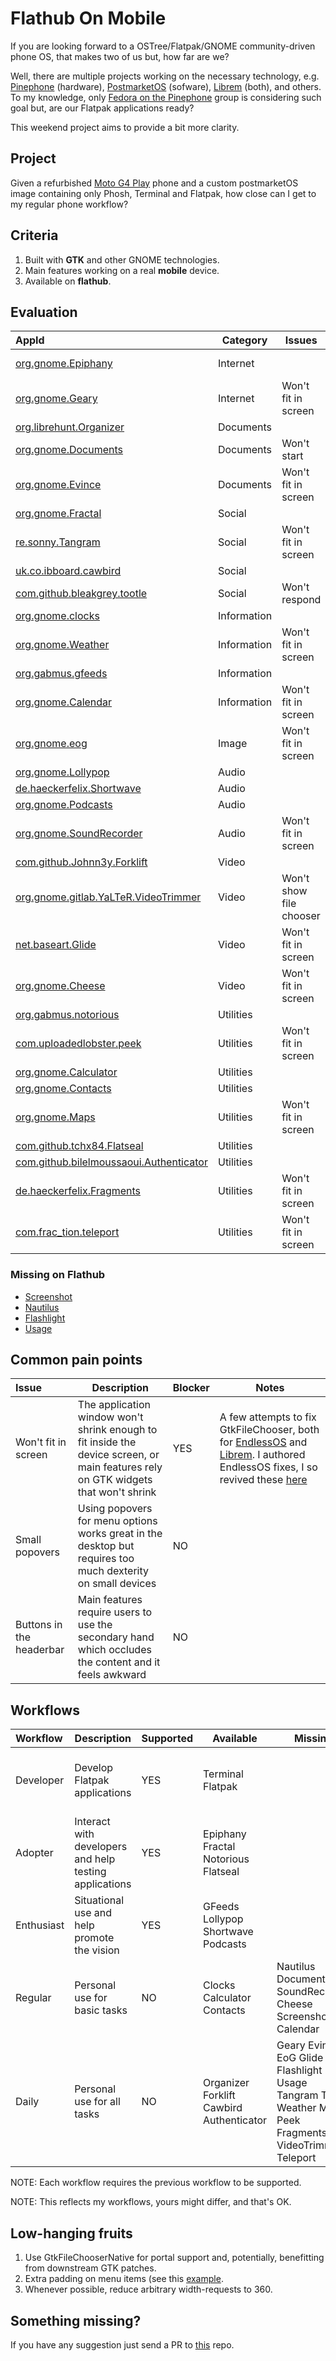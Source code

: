 # Flathub On Mobile

If you are looking forward to a OSTree/Flatpak/GNOME community-driven phone OS, that makes two of us but, how far are we?

Well, there are multiple projects working on the necessary technology, e.g. [Pinephone](https://www.pine64.org/pinephone/) (hardware), [PostmarketOS](https://postmarketos.org/) (sofware), [Librem](https://puri.sm/products/librem-5/) (both), and others. To my knowledge, only [Fedora on the Pinephone](https://discussion.fedoraproject.org/t/pinephone-fedora-on-mobile/17149) group is considering such goal but, are our Flatpak applications ready?

This weekend project aims to provide a bit more clarity.

## Project

Given a refurbished [Moto G4 Play](https://www.gsmarena.com/motorola_moto_g4_play-8104.php) phone and a custom postmarketOS image containing only Phosh, Terminal and Flatpak, how close can I get to my regular phone workflow?

## Criteria

1. Built with **GTK** and other GNOME technologies.
2. Main features working on a real **mobile** device.
3. Available on **flathub**.

## Evaluation

|AppId|Category|Issues|Notes|
|:--- |---|---|---|
|[org.gnome.Epiphany](https://flathub.org/apps/details/org.gnome.Epiphany)|Internet| |Check videos performance|
|[org.gnome.Geary](https://flathub.org/apps/details/org.gnome.Geary)|Internet|Won't fit in screen|Reduce content min-width|
|[org.librehunt.Organizer](https://flathub.org/apps/details/org.librehunt.Organizer)|Documents| | |
|[org.gnome.Documents](https://flathub.org/apps/details/org.gnome.Documents)|Documents|Won't start|Reduce content min-width|
|[org.gnome.Evince](https://flathub.org/apps/details/org.gnome.Evince)|Documents|Won't fit in screen|Reduce content min-width and port to GtkFileChooserNative|
|[org.gnome.Fractal](https://flathub.org/apps/details/org.gnome.Fractal)|Social| | |
|[re.sonny.Tangram](https://flathub.org/apps/details/re.sonny.Tangram)|Social|Won't fit in screen|Reduce headerbar min-width|
|[uk.co.ibboard.cawbird](https://flathub.org/apps/details/uk.co.ibboard.cawbird)|Social| | |
|[com.github.bleakgrey.tootle](https://flathub.org/apps/details/com.github.bleakgrey.tootle)|Social|Won't respond| |
|[org.gnome.clocks](https://flathub.org/apps/details/org.gnome.clocks)|Information| | |
|[org.gnome.Weather](https://flathub.org/apps/details/org.gnome.Weather)|Information|Won't fit in screen|Reduce content min-width|
|[org.gabmus.gfeeds](https://flathub.org/apps/details/org.gabmus.gfeeds)|Information| | |
|[org.gnome.Calendar](https://flathub.org/apps/details/org.gnome.Calendar)|Information|Won't fit in screen|Not touchscreen friendly and reduce headerbar min-width|
|[org.gnome.eog](https://flathub.org/apps/details/org.gnome.eog)|Image|Won't fit in screen|Reduce headerbar min-width|
|[org.gnome.Lollypop](https://flathub.org/apps/details/org.gnome.Lollypop)|Audio| | |
|[de.haeckerfelix.Shortwave](https://flathub.org/apps/details/de.haeckerfelix.Shortwave)|Audio| | |
|[org.gnome.Podcasts](https://flathub.org/apps/details/org.gnome.Podcasts)|Audio| | |
|[org.gnome.SoundRecorder](https://flathub.org/apps/details/org.gnome.SoundRecorder)|Audio|Won't fit in screen|Check nightly version|
|[com.github.Johnn3y.Forklift](https://flathub.org/apps/details/com.github.Johnn3y.Forklift)|Video| | |
|[org.gnome.gitlab.YaLTeR.VideoTrimmer](https://flathub.org/apps/details/org.gnome.gitlab.YaLTeR.VideoTrimmer)|Video|Won't show file chooser|Works with GtkFileChooser downstream patches|
|[net.baseart.Glide](https://flathub.org/apps/details/net.baseart.Glide)|Video|Won't fit in screen| |
|[org.gnome.Cheese](https://flathub.org/apps/details/org.gnome.Cheese)|Video|Won't fit in screen|Reduce controls min-width|
|[org.gabmus.notorious](https://flathub.org/apps/details/org.gabmus.notorious)|Utilities| | |
|[com.uploadedlobster.peek](https://flathub.org/apps/details/com.uploadedlobster.peek)|Utilities|Won't fit in screen|Port to GtkFileChooserNative|
|[org.gnome.Calculator](https://flathub.org/apps/details/org.gnome.Calculator)|Utilities| | |
|[org.gnome.Contacts](https://flathub.org/apps/details/org.gnome.Contacts)|Utilities| | |
|[org.gnome.Maps](https://flathub.org/apps/details/org.gnome.Maps)|Utilities|Won't fit in screen|Reduce headerbar min-width|
|[com.github.tchx84.Flatseal](https://flathub.org/apps/details/com.github.tchx84.Flatseal)|Utilities| | |
|[com.github.bilelmoussaoui.Authenticator](https://flathub.org/apps/details/com.github.bilelmoussaoui.Authenticator)|Utilities| | |
|[de.haeckerfelix.Fragments](https://flathub.org/apps/details/de.haeckerfelix.Fragments)|Utilities|Won't fit in screen|Port to GtkFileChooserNative|
|[com.frac_tion.teleport](https://flathub.org/apps/details/com.frac_tion.teleport)|Utilities|Won't fit in screen|Reduce content min-width|

### Missing on Flathub

* [Screenshot](https://gitlab.gnome.org/GNOME/gnome-screenshot)
* [Nautilus](https://gitlab.gnome.org/GNOME/nautilus)
* [Flashlight](https://puri.sm/posts/easy-librem-5-app-development-flashlight/)
* [Usage](https://gitlab.gnome.org/GNOME/gnome-usage)

## Common pain points

|Issue|Description|Blocker|Notes|
|:--- |---|---|---|
|Won't fit in screen|The application window won't shrink enough to fit inside the device screen, or main features rely on GTK widgets that won't shrink|YES|A few attempts to fix GtkFileChooser, both for [EndlessOS](https://github.com/endlessm/gtk/commits/eos3.5) and [Librem](https://source.puri.sm/Librem5/gtk/-/commits/librem5-3-24-8). I authored EndlessOS fixes, I so revived these [here](https://gitlab.gnome.org/tchx84/gtk/-/tree/gtk-flathub-mobile)|
|Small popovers|Using popovers for menu options works great in the desktop but requires too much dexterity on small devices|NO| |
|Buttons in the headerbar|Main features require users to use the secondary hand which occludes the content and it feels awkward|NO| |

## Workflows

|Workflow|Description|Supported|Available|Missing|Notes|
|:--- |---|---|---|---|---|
|Developer|Develop Flatpak applications|YES|Terminal Flatpak| |Develop on computer, build on the phone, e.g. using ssh|
|Adopter|Interact with developers and help testing applications|YES|Epiphany Fractal Notorious Flatseal| | |
|Enthusiast|Situational use and help promote the vision|YES|GFeeds Lollypop Shortwave Podcasts| |These applications are great examples|
|Regular|Personal use for basic tasks|NO|Clocks Calculator Contacts|Nautilus Documents SoundRecorder Cheese Screenshot Calendar| |
|Daily|Personal use for all tasks|NO|Organizer Forklift Cawbird Authenticator|Geary Evince EoG Glide Flashlight Usage Tangram Tootle Weather Maps Peek Fragments VideoTrimmer Teleport| |

NOTE: Each workflow requires the previous workflow to be supported.

NOTE: This reflects my workflows, yours might differ, and that's OK.

## Low-hanging fruits

1. Use GtkFileChooserNative for portal support and, potentially, benefitting from downstream GTK patches.
2. Extra padding on menu items (see this [example](https://github.com/tchx84/Flatseal/pull/132).
3. Whenever possible, reduce arbitrary width-requests to 360.

## Something missing?

If you have any suggestion just send a PR to [this](https://github.com/tchx84/flathub-mobile) repo.
